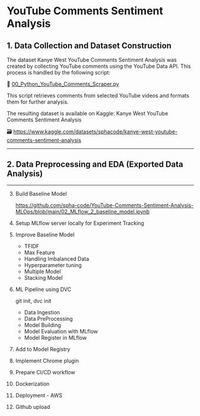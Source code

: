 # YouTube Comments Sentiment Analysis

 ## 1. Data Collection and Dataset Construction

The dataset Kanye West YouTube Comments Sentiment Analysis was created by collecting YouTube comments using the YouTube Data API. This process is handled by the following script:

📄 [00_Python_YouTube_Comments_Scraper.py](https://github.com/spha-code/YouTube-Comments-Sentiment-Analysis-MLOps/blob/main/00_YouTube_Comments_Scraper.py)

This script retrieves comments from selected YouTube videos and formats them for further analysis.

The resulting dataset is available on Kaggle:
Kanye West YouTube Comments Sentiment Analysis

🗃️ https://www.kaggle.com/datasets/sphacode/kanye-west-youtube-comments-sentiment-analysis

-----

 ## 2. Data Preprocessing and EDA (Exported Data Analysis)

-----

 3. Build Baseline Model

    https://github.com/spha-code/YouTube-Comments-Sentiment-Analysis-MLOps/blob/main/02_MLflow_2_baseline_model.ipynb
 
 4. Setup MLflow server locally for Experiment Tracking
 
 5. Improve Baseline Model
     - TFIDF
     - Max Feature
     - Handling Imbalanced Data
     - Hyperparameter tuning
     - Multiple Model
     - Stacking Model
       
  6. ML Pipeline using DVC

     git init, dvc init
     
     - Data Ingestion
     - Data PreProcessing
     - Model Building
     - Model Evaluation with MLflow
     - Model Register in MLflow
       
  7. Add to Model Registry
  8. Implement Chrome plugin
  9. Prepare CI/CD workflow
  10. Dockerization
  11. Deployment - AWS
  12. Github upload
